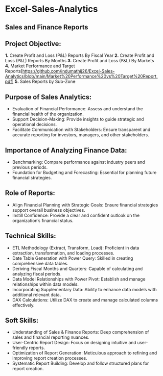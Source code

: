 # Excel-Sales-Analytics
## Sales and Finance Reports
## Project Objective:
**1.** Create Profit and Loss (P&L) Reports By Fiscal Year
**2.** Create Profit and Loss (P&L) Reports By Months
**3.** Create Profit and Loss (P&L) By Markets
**4.** Market Performance and Target Reports[https://github.com/indumathij26/Excel-Sales-Analytics/blob/main/Market%20Performance%20vs%20Target%20Report.pdf]
**5.** Sales Reports by Sub-Zone

## Purpose of Sales Analytics:
- Evaluation of Financial Performance: Assess and understand the financial health of the organization.
- Support Decision-Making: Provide insights to guide strategic and operational decisions.
- Facilitate Communication with Stakeholders: Ensure transparent and accurate reporting for investors, managers, and other stakeholders.
## Importance of Analyzing Finance Data:
- Benchmarking: Compare performance against industry peers and previous periods.
- Foundation for Budgeting and Forecasting: Essential for planning future financial strategies.
## Role of Reports:
- Align Financial Planning with Strategic Goals: Ensure financial strategies support overall business objectives.
- Instill Confidence: Provide a clear and confident outlook on the organization’s financial status.
## Technical Skills:
- ETL Methodology (Extract, Transform, Load): Proficient in data extraction, transformation, and loading processes.
- Date Table Generation with Power Query: Skilled in creating comprehensive data tables.
- Deriving Fiscal Months and Quarters: Capable of calculating and analyzing fiscal periods.
- Data Model Relationships with Power Pivot: Establish and manage relationships within data models.
- Incorporating Supplementary Data: Ability to enhance data models with additional relevant data.
- DAX Calculations: Utilize DAX to create and manage calculated columns effectively.
## Soft Skills:
- Understanding of Sales & Finance Reports: Deep comprehension of sales and financial reporting nuances.
- User-Centric Report Design: Focus on designing intuitive and user-friendly reports.
- Optimization of Report Generation: Meticulous approach to refining and improving report creation processes.
- Systematic Report Building: Develop and follow structured plans for report creation.
